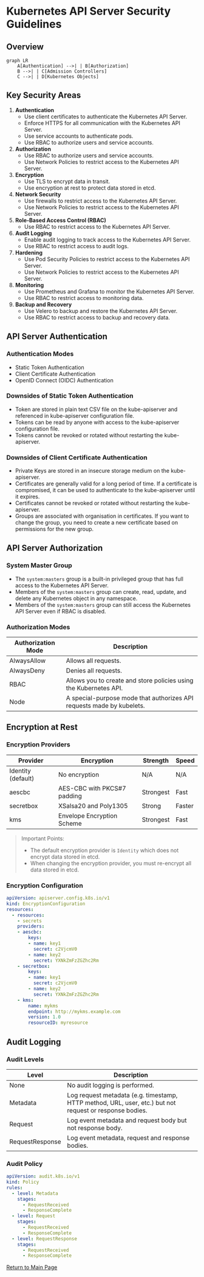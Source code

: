 # Kubernetes API Server Security Guidelines

## Overview

```mermaid
graph LR
    A[Authentication] -->| | B[Authorization]
    B -->| | C[Admission Controllers]
    C -->| | D[Kubernetes Objects]
```

## Key Security Areas

1. **Authentication**
    - Use client certificates to authenticate the Kubernetes API Server.
    - Enforce HTTPS for all communication with the Kubernetes API Server.
    - Use service accounts to authenticate pods.
    - Use RBAC to authorize users and service accounts.
2. **Authorization**
    - Use RBAC to authorize users and service accounts.
    - Use Network Policies to restrict access to the Kubernetes API Server.
3. **Encryption**
    - Use TLS to encrypt data in transit.
    - Use encryption at rest to protect data stored in etcd.
4. **Network Security**
    - Use firewalls to restrict access to the Kubernetes API Server.
    - Use Network Policies to restrict access to the Kubernetes API Server.
5. **Role-Based Access Control (RBAC)**
    - Use RBAC to restrict access to the Kubernetes API Server.
6. **Audit Logging**
    - Enable audit logging to track access to the Kubernetes API Server.
    - Use RBAC to restrict access to audit logs.
7. **Hardening**
    - Use Pod Security Policies to restrict access to the Kubernetes API Server.
    - Use Network Policies to restrict access to the Kubernetes API Server.
8. **Monitoring**
    - Use Prometheus and Grafana to monitor the Kubernetes API Server.
    - Use RBAC to restrict access to monitoring data.
9. **Backup and Recovery**
    - Use Velero to backup and restore the Kubernetes API Server.
    - Use RBAC to restrict access to backup and recovery data.

## API Server Authentication

### Authentication Modes

- Static Token Authentication
- Client Certificate Authentication
- OpenID Connect (OIDC) Authentication

### Downsides of Static Token Authentication

- Token are stored in plain text CSV file on the kube-apiserver and referenced in kube-apiserver configuration file.
- Tokens can be read by anyone with access to the kube-apiserver configuration file.
- Tokens cannot be revoked or rotated without restarting the kube-apiserver.

### Downsides of Client Certificate Authentication

- Private Keys are stored in an insecure storage medium on the kube-apiserver.
- Certificates are generally valid for a long period of time. If a certificate is compromised, it can be used to authenticate to the kube-apiserver until it expires.
- Certificates cannot be revoked or rotated without restarting the kube-apiserver.
- Groups are associated with organisation in certificates. If you want to change the group, you need to create a new certificate based on permissions for the new group.

## API Server Authorization

### System Master Group

- The `system:masters` group is a built-in privileged group that has full access to the Kubernetes API Server.
- Members of the `system:masters` group can create, read, update, and delete any Kubernetes object in any namespace.
- Members of the `system:masters` group can still access the Kubernetes API Server even if RBAC is disabled.

### Authorization Modes

| Authorization Mode | Description                                                           |
|--------------------|-----------------------------------------------------------------------|
| AlwaysAllow        | Allows all requests.                                                  |
| AlwaysDeny         | Denies all requests.                                                  |
| RBAC               | Allows you to create  and store policies using the Kubernetes API.    |
| Node               | A special-purpose mode that authorizes API requests made by kubelets. |

## Encryption at Rest

### Encryption Providers

| Provider           | Encryption                  | Strength  | Speed  |
|--------------------|-----------------------------|-----------|--------|
| Identity (default) | No encryption               | N/A       | N/A    |
| aescbc             | AES-CBC with PKCS#7 padding | Strongest | Fast   |
| secretbox          | XSalsa20 and Poly1305       | Strong    | Faster |
| kms                | Envelope Encryption Scheme  | Strongest | Fast   |

> Important Points:
>
> - The default encryption provider is `Identity` which does not encrypt data stored in etcd.
> - When changing the encryption provider, you must re-encrypt all data stored in etcd.

### Encryption Configuration

```yaml
apiVersion: apiserver.config.k8s.io/v1
kind: EncryptionConfiguration
resources:
  - resources:
    - secrets
    providers:
    - aescbc:
        keys:
        - name: key1
          secret: c2VjcmV0
        - name: key2
          secret: YXNkZmFzZGZhc2Rm
    - secretbox:
        keys:
        - name: key1
          secret: c2VjcmV0
        - name: key2
          secret: YXNkZmFzZGZhc2Rm
    - kms:
        name: mykms
        endpoint: http://mykms.example.com
        version: 1.0
        resourceID: myresource
```

## Audit Logging

### Audit Levels

| Level           | Description                                                                                             |
|-----------------|---------------------------------------------------------------------------------------------------------|
| None            | No audit logging is performed.                                                                          |
| Metadata        | Log request metadata (e.g. timestamp, HTTP method, URL, user, etc.) but not request or response bodies. |
| Request         | Log event metadata and request body but not response body.                                              |
| RequestResponse | Log event metadata, request and response bodies.                                                        |

### Audit Policy

```yaml
apiVersion: audit.k8s.io/v1
kind: Policy
rules:
  - level: Metadata
    stages:
      - RequestReceived
      - ResponseComplete
  - level: Request
    stages:
      - RequestReceived
      - ResponseComplete
  - level: RequestResponse
    stages:
      - RequestReceived
      - ResponseComplete
```

[Return to Main Page](../README.md)
